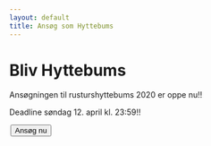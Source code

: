 ```yaml
---
layout: default
title: Ansøg som Hyttebums
---
```


<h1>Bliv Hyttebums</h1>
<p>Ansøgningen til rusturshyttebums 2020 er oppe nu!!</p>
<p>Deadline søndag 12. april kl. 23:59!!</p>

<a style="text-align: center; padding: 2px" href="https://docs.google.com/forms/d/e/1FAIpQLSfPxr-dFtzhZrD8KyM9cgYH6pQ425Z1L0IGN0WUMstYGoQpbg/viewform?usp=sf_link">
	<button class="applyBtn"> 
  Ansøg nu
	</button>
</a>


